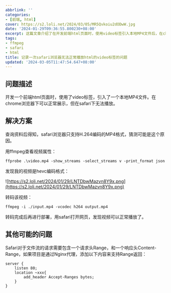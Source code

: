 ```yaml
---
abbrlink: ''
categories:
- [前端, html]
cover: https://s2.loli.net/2024/03/05/MR5Qvkoiu2dODwW.jpg
date: '2024-01-29T09:36:55.800230+08:00'
excerpt: 这篇文章介绍了在开发前端html页面时，使用video标签引入本地MP4文件后，在chrome浏览器下可以正常播放，但在safari下无法播放的问题。作者经过查询资料后得知，safari浏览器只支持H.264编码的MP4格式，所以猜测可能是编码格式的原因。作者使用ffmpeg工具进行转码，将视频从hevc编码格式转换为h264编码格式，然后再进行部署和测试，在safari浏览器下视频可以正常播放了。文章还提到了可能的其他问题，如Safari对于文件流的请求需要包含请求头和响应头等。
tags:
- ffmpeg
- safari
- html
title: 记录一次safari浏览器无法正常播放html的video标签的问题
updated: '2024-03-05T11:47:54.647+08:00'
---
```

## 问题描述

开发一个前端html页面时，使用了video标签，引入了一个本地MP4文件。在chrome浏览器下可以正常展示，但在safari下无法播放。

## 解决方案

查询资料后得知，safari浏览器只支持H.264编码的MP4格式，猜测可能是这个原因。

用ffmpeg查看视频属性：

```shell
ffprobe .\video.mp4 -show_streams -select_streams v -print_format json
```

发现我的视频是hevc编码格式：

![https://s2.loli.net/2024/01/29/LNTDbwMazvn8Y9x.png](https://s2.loli.net/2024/01/29/LNTDbwMazvn8Y9x.png)

转码该视频：

```shell
ffmpeg -i ./input.mp4 -vcodec h264 output.mp4
```

转码完成后再进行部署，用safari打开网页，发现视频可以正常播放了。

## 其他可能的问题

Safari对于文件流的请求需要包含一个请求头Range，和一个响应头Content-Range，如果项目是通过Nginx代理，添加以下内容来支持Range返回：

```nginx
server {
    listen 80;
    location ~xxx{
        add_header Accept-Ranges bytes;
    }
}
```
